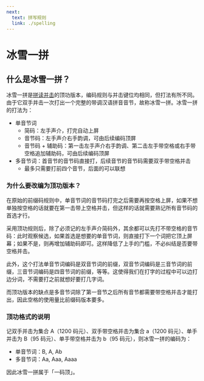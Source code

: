 ```yaml
---
next:
  text: 拼写规则
  link: ./spelling
---
```


# 冰雪一拼

## 什么是冰雪一拼？

冰雪一拼是[拼读并击](https://github.com/zhanghaozhecn/rime-pindu-chord-type)的顶功版本，编码规则与并击键位均相同，但打法有所不同。由于它双手并击一次打出一个完整的带调汉语拼音音节，故称冰雪一拼。冰雪一拼的打法为：

- 单音节词
    - 简码：左手声介，打完自动上屏
    - 音节码：左手声介右手韵调，可由后续编码顶屏
    - 音节码 + 辅助码：第一击左手声介右手韵调、第二击左手带空格或右手带空格追加辅助码，可由后续编码顶屏
- 多音节词：首音节的音节码直接打，后续音节的音节码需要双手带空格并击
    - 最多只需要打前四个音节，后面的可以联想

### 为什么要改编为顶功版本？

在原始的前缀码规则中，单音节词的音节码打完之后需要再按空格上屏，如果不想单独按空格的话就要在第一击带上空格并击，但这样的话就需要熟记所有音节码的首选才行。

采用顶功规则后，除了必须记的左手声介简码外，其余都可以先打不带空格的音节码：此时观察候选，如果首选是想要的单音节词，则直接打下一个词把它顶上屏幕；如果不是，则再增加辅助码即可。这样降低了上手的门槛，不必纠结是否要带空格并击。

此外，这个打法单音节词编码是双音节词的前缀，双音节词编码是三音节词的前缀，三音节词编码是四音节词的前缀，等等。这使得我们在打字的过程中可以边打边分词，不需要打之前就想好要打几字词。

而顶功版本的缺点是多音节词除了第一音节之后所有音节都需要带空格并击才能打出，因此空格的使用量比前缀码版本要多。

### 顶功格式的说明

记双手并击为集合 A（1200 码元）、双手带空格并击为集合 a（1200 码元）、单手并击为 B（95 码元）、单手带空格并击为 b（95 码元），则冰雪一拼的编码为：

- 单音节词：B, A, Ab
- 多音节词：Aa, Aaa, Aaaa

因此冰雪一拼属于「一码顶」。
